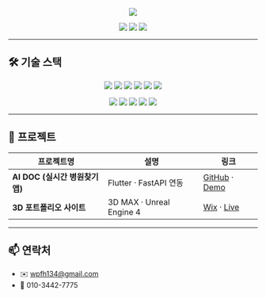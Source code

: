 <!-- 상단 배너 -->
<p align="center">
  <a href="https://github.com/kim-manjae">
    <img src="https://capsule-render.vercel.app/api?type=waving&height=150&section=header&text=안녕하세요!%20김만재의%20포트폴리오%20입니다.&fontSize=40&color=0f4c81" />
  </a>
</p>

<!-- 기본 정보 -->
<p align="center">
  <a href="https://github.com/kim-manjae"><img src="https://img.shields.io/github/followers/kim-manjae?style=social" /></a>
  <a href="https://github.com/kim-manjae?tab=repositories"><img src="https://img.shields.io/github/repo-size/kim-manjae/kim-manjae?style=flat-square" /></a>
  <a href="https://github.com/kim-manjae?tab=stars"><img src="https://img.shields.io/github/stars/kim-manjae/kim-manjae?style=flat-square" /></a>
</p>

---

## 🛠️ 기술 스택

<p align="center">
  <!-- 개발 언어 & 프레임워크 -->
  <img src="https://img.shields.io/badge/Flutter-02569B?logo=flutter&logoColor=white" />
  <img src="https://img.shields.io/badge/Dart-0175C2?logo=dart&logoColor=white" />
  <img src="https://img.shields.io/badge/Java-007396?logo=java&logoColor=white" />
  <img src="https://img.shields.io/badge/Spring%20Boot-6DB33F?logo=springboot&logoColor=white" />
  <img src="https://img.shields.io/badge/Python-3776AB?logo=python&logoColor=white" />
  <img src="https://img.shields.io/badge/FastAPI-009688?logo=fastapi&logoColor=white" />
</p>

<p align="center">
  <!-- 디자인 툴 -->
  <img src="https://img.shields.io/badge/Photoshop-31A8FF?logo=adobephotoshop&logoColor=white" />
  <img src="https://img.shields.io/badge/3ds_Max-008000?logo=3dsmax&logoColor=white" />
  <img src="https://img.shields.io/badge/Unreal_Engine-0E1128?logo=unrealengine&logoColor=white" />
  <img src="https://img.shields.io/badge/ZBrush-FA5726?logo=zbrush&logoColor=white" />
  <img src="https://img.shields.io/badge/Substance_Painter-FF6900?logo=substance&logoColor=white" />
</p>

---

## 🚀 프로젝트

| 프로젝트명                      | 설명                       | 링크                                                                                               |
| ------------------------------- | -------------------------- | -------------------------------------------------------------------------------------------------- |
| **AI DOC (실시간 병원찾기 앱)** | Flutter · FastAPI 연동     | [GitHub](https://github.com/kim-manjae/AIDOC) · [Demo](https://drive.google.com/file/d/1MhasaOzK1Pg_NXxBwm1zFMubR9NLMpwg/view?usp=drive_link) |
| **3D 포트폴리오 사이트**        | 3D MAX · Unreal Engine 4   | [Wix](https://wpfh134.wixsite.com/website) · [Live](https://www.gncgolf.com/course/course)              |

---

## 📫 연락처

- ✉️ wpfh134@gmail.com  
- 🔗 010-3442-7775 
